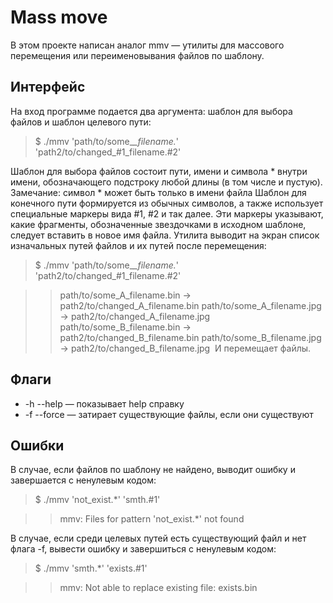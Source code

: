 # Mass move
В этом проекте написан аналог mmv — утилиты для массового перемещения или переименовывания файлов по шаблону.

## Интерфейс
На вход программе подается два аргумента: шаблон для выбора файлов и шаблон целевого пути:


> $  ./mmv 'path/to/some_*_filename.*' 'path2/to/changed_#1_filename.#2'
​

Шаблон для выбора файлов состоит пути, имени и символа * внутри имени, обозначающего подстроку любой длины (в том числе и пустую). 
Замечание: символ  *  может быть только в имени файла
Шаблон для конечного пути формируется из обычных символов, а также использует специальные маркеры вида #1, #2 и так далее. Эти маркеры указывают, какие фрагменты, обозначенные звездочками в исходном шаблоне, следует вставить в новое имя файла.
Утилита выводит на экран список изначальных путей файлов и их путей после перемещения:


> $ ./mmv 'path/to/some_*_filename.*' 'path2/to/changed_#1_filename.#2'


>> path/to/some_A_filename.bin -> path2/to/changed_A_filename.bin
>> path/to/some_A_filename.jpg -> path2/to/changed_A_filename.jpg
>> path/to/some_B_filename.bin -> path2/to/changed_B_filename.bin
>> path/to/some_B_filename.jpg -> path2/to/changed_B_filename.jpg
​
И перемещает файлы.
## Флаги
- -h --help — показывает help справку
- -f --force — затирает существующие файлы, если они существуют 
## Ошибки
В случае, если файлов по шаблону не найдено, выводит ошибку и завершается с ненулевым кодом:


> $ ./mmv 'not_exist.*' 'smth.#1'


>> mmv: Files for pattern 'not_exist.*' not found
​

В случае, если среди целевых путей есть существующий файл и нет флага -f, вывести ошибку и завершиться с ненулевым кодом:


> $ ./mmv 'smth.*' 'exists.#1'


>> mmv: Not able to replace existing file: exists.bin 
